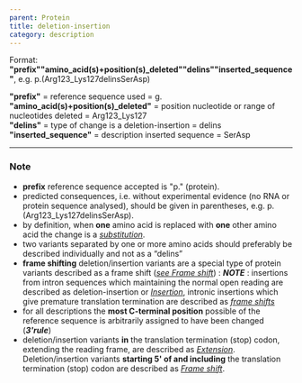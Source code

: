 ```yaml
---
parent: Protein
title: deletion-insertion
category: description
---
```


Format:   **"prefix""amino_acid(s)+position(s)\_deleted""delins""inserted\_sequence"**,  e.g. p.(Arg123\_Lys127delinsSerAsp)

**"prefix"**  =  reference sequence used  =  g.<br>
**"amino\_acid(s)+position(s)\_deleted"**  =  position nucleotide or range of nucleotides deleted  =  Arg123\_Lys127<br>
**"delins"**  =  type of change is a deletion-insertion  =  delins<br>
**"inserted_sequence"**  =  description inserted sequence  =  SerAsp<br>

---

### Note

*	**prefix** reference sequence accepted is "p." (protein).
*	predicted consequences, i.e. without experimental evidence (no RNA or protein sequence analysed), should be given in parentheses, e.g. p.(Arg123\_Lys127delinsSerAsp).
*	by definition, when **one** amino acid is replaced with **one** other amino acid the change is a [_substitution_](/recommendations/protein/variant/substitution/).
*	two variants separated by one or more amino acids should preferably be described individually and not as a “delins”
*	**frame shifting** deletion/insertion variants are a special type of protein variants described as a frame shift ([_see Frame shift_](/recommendations/protein/variant/frameshift/))
  : _**NOTE**_ : insertions from intron sequences which maintaining the normal open reading are described as deletion-insertion or [_Insertion_](/recommendations/protein/variant/insertion/), intronic insertions which give premature translation termination are described as [_frame shifts_](/recommendations/protein/variant/frameshift/)
*	for all descriptions the **most C-terminal position** possible of the reference sequence is arbitrarily assigned to have been changed (_**3'rule**_)
*	deletion/insertion variants **in** the translation termination (stop) codon, extending the reading frame, are described as [_Extension_](/recommendations/protein/variant/extension). Deletion/insertion variants **starting 5' of and including** the translation termination (stop) codon are described as [_Frame shift_](/recommendations/protein/variant/frameshift).
